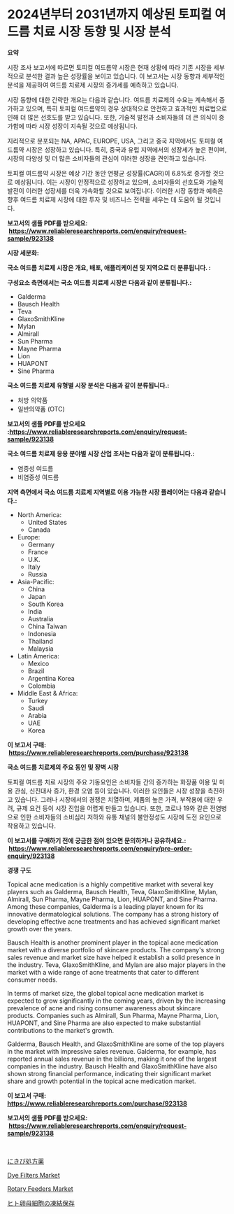 <p><h1>2024년부터 2031년까지 예상된 토피컬 여드름 치료 시장 동향 및 시장 분석</h1></p><p><strong>요약</strong></p>
<p><p>시장 조사 보고서에 따르면 토피컬 여드름약 시장은 현재 상황에 따라 기존 시장을 세부적으로 분석한 결과 높은 성장률을 보이고 있습니다. 이 보고서는 시장 동향과 세부적인 분석을 제공하여 여드름 치료제 시장의 증가세를 예측하고 있습니다. </p><p>시장 동향에 대한 간략한 개요는 다음과 같습니다. 여드름 치료제의 수요는 계속해서 증가하고 있으며, 특히 토피컬 여드름약의 경우 상대적으로 안전하고 효과적인 치료법으로 인해 더 많은 선호도를 받고 있습니다. 또한, 기술적 발전과 소비자들의 더 큰 의식이 증가함에 따라 시장 성장이 지속될 것으로 예상됩니다.</p><p>지리적으로 분포되는 NA, APAC, EUROPE, USA, 그리고 중국 지역에서도 토피컬 여드름약 시장은 성장하고 있습니다. 특히, 중국과 유럽 지역에서의 성장세가 높은 편이며, 시장의 다양성 및 더 많은 소비자들의 관심이 이러한 성장을 견인하고 있습니다.</p><p>토피컬 여드름약 시장은 예상 기간 동안 연평균 성장률(CAGR)이 6.8%로 증가할 것으로 예상됩니다. 이는 시장이 안정적으로 성장하고 있으며, 소비자들의 선호도와 기술적 발전이 이러한 성장세를 더욱 가속화할 것으로 보여집니다. 이러한 시장 동향과 예측은 향후 여드름 치료제 시장에 대한 투자 및 비즈니스 전략을 세우는 데 도움이 될 것입니다.</p></p>
<p><strong>보고서의 샘플 PDF를 받으세요: &nbsp;<a href="https://www.reliableresearchreports.com/enquiry/request-sample/923138">https://www.reliableresearchreports.com/enquiry/request-sample/923138</a></strong></p>
<p><strong>시장 세분화:</strong></p>
<p><strong> 국소 여드름 치료제 시장은 개요, 배포, 애플리케이션 및 지역으로 더 분류됩니다. :</strong></p>
<p><strong>구성요소 측면에서는 국소 여드름 치료제 시장은 다음과 같이 분류됩니다.:</strong></p>
<p><ul><li>Galderma</li><li>Bausch Health</li><li>Teva</li><li>GlaxoSmithKline</li><li>Mylan</li><li>Almirall</li><li>Sun Pharma</li><li>Mayne Pharma</li><li>Lion</li><li>HUAPONT</li><li>Sine Pharma</li></ul></p>
<p><strong> 국소 여드름 치료제 유형별 시장 분석은 다음과 같이 분류됩니다.:</strong></p>
<p><ul><li>처방 의약품</li><li>일반의약품 (OTC)</li></ul></p>
<p><strong>보고서의 샘플 PDF를 받으세요 :<a href="https://www.reliableresearchreports.com/enquiry/request-sample/923138">https://www.reliableresearchreports.com/enquiry/request-sample/923138</a></strong></p>
<p><strong> 국소 여드름 치료제 응용 분야별 시장 산업 조사는 다음과 같이 분류됩니다.:</strong></p>
<p><ul><li>염증성 여드름</li><li>비염증성 여드름</li></ul></p>
<p><strong>지역 측면에서 국소 여드름 치료제 지역별로 이용 가능한 시장 플레이어는 다음과 같습니다.:</strong></p>
<p><ul>
    <li>
        North America:
        <ul>
            <li>United States</li>
            <li>Canada</li>
        </ul>
    </li>
    <li>
        Europe:
        <ul>
            <li>Germany</li>
            <li>France</li>
            <li>U.K.</li>
            <li>Italy</li>
            <li>Russia</li>
        </ul>
    </li>
    <li>
        Asia-Pacific:
        <ul>
            <li>China</li>
            <li>Japan</li>
            <li>South Korea</li>
            <li>India</li>
            <li>Australia</li>
            <li>China Taiwan</li>
            <li>Indonesia</li>
            <li>Thailand</li>
            <li>Malaysia</li>
        </ul>
    </li>
    <li>
        Latin America:
        <ul>
            <li>Mexico</li>
            <li>Brazil</li>
            <li>Argentina Korea</li>
            <li>Colombia</li>
        </ul>
    </li>
    <li>
        Middle East & Africa:
        <ul>
            <li>Turkey</li>
            <li>Saudi</li>
            <li>Arabia</li>
            <li>UAE</li>
            <li>Korea</li>
        </ul>
    </li>
    </ul></p>
<p><strong>이 보고서 구매: &nbsp;<a href="https://www.reliableresearchreports.com/purchase/923138">https://www.reliableresearchreports.com/purchase/923138</a></strong></p>
<p><strong>국소 여드름 치료제의 주요 동인 및 장벽 시장</strong></p>
<p><p>토피컬 여드름 치료 시장의 주요 기동요인은 소비자들 간의 증가하는 화장품 이용 및 미용 관심, 신진대사 증가, 환경 오염 등이 있습니다. 이러한 요인들은 시장 성장을 촉진하고 있습니다. 그러나 시장에서의 경쟁은 치열하며, 제품의 높은 가격, 부작용에 대한 우려, 규제 요건 등이 시장 진입을 어렵게 만들고 있습니다. 또한, 코로나 19와 같은 전염병으로 인한 소비자들의 소비심리 저하와 유통 채널의 불안정성도 시장에 도전 요인으로 작용하고 있습니다.</p></p>
<p><strong>이 보고서를 구매하기 전에 궁금한 점이 있으면 문의하거나 공유하세요.: &nbsp;<a href="https://www.reliableresearchreports.com/enquiry/pre-order-enquiry/923138">https://www.reliableresearchreports.com/enquiry/pre-order-enquiry/923138</a></strong></p>
<p><strong>경쟁 구도</strong></p>
<p><p>Topical acne medication is a highly competitive market with several key players such as Galderma, Bausch Health, Teva, GlaxoSmithKline, Mylan, Almirall, Sun Pharma, Mayne Pharma, Lion, HUAPONT, and Sine Pharma. Among these companies, Galderma is a leading player known for its innovative dermatological solutions. The company has a strong history of developing effective acne treatments and has achieved significant market growth over the years.</p><p>Bausch Health is another prominent player in the topical acne medication market with a diverse portfolio of skincare products. The company's strong sales revenue and market size have helped it establish a solid presence in the industry. Teva, GlaxoSmithKline, and Mylan are also major players in the market with a wide range of acne treatments that cater to different consumer needs.</p><p>In terms of market size, the global topical acne medication market is expected to grow significantly in the coming years, driven by the increasing prevalence of acne and rising consumer awareness about skincare products. Companies such as Almirall, Sun Pharma, Mayne Pharma, Lion, HUAPONT, and Sine Pharma are also expected to make substantial contributions to the market's growth.</p><p>Galderma, Bausch Health, and GlaxoSmithKline are some of the top players in the market with impressive sales revenue. Galderma, for example, has reported annual sales revenue in the billions, making it one of the largest companies in the industry. Bausch Health and GlaxoSmithKline have also shown strong financial performance, indicating their significant market share and growth potential in the topical acne medication market.</p></p>
<p><strong>이 보고서 구매: &nbsp; <a href="https://www.reliableresearchreports.com/purchase/923138">https://www.reliableresearchreports.com/purchase/923138</a></strong></p>
<p><strong>보고서의 샘플 PDF를 받으세요: &nbsp;<a href="https://www.reliableresearchreports.com/enquiry/request-sample/923138">https://www.reliableresearchreports.com/enquiry/request-sample/923138</a></strong><strong></strong></p>
<p>&nbsp;</p>
<p><p><a href="https://github.com/lababdou/Market-Research-Report-List-2/blob/main/5287457182698.md">にきび処方薬</a></p><p><a href="https://issuu.com/reportprime-2/docs/dye-filters-market-size-2030.pptx">Dye Filters Market</a></p><p><a href="https://issuu.com/reportprime-2/docs/rotary-feeders-market-size-2030.pptx">Rotary Feeders Market</a></p><p><a href="https://github.com/mohamedbakry57/Market-Research-Report-List-2/blob/main/9717785182697.md">ヒト卵母細胞の凍結保存</a></p></p>